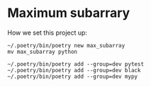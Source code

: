 # Maximum subarrary

How we set this project up:

```
~/.poetry/bin/poetry new max_subarray
mv max_subarray python
```

```
~/.poetry/bin/poetry add --group=dev pytest
~/.poetry/bin/poetry add --group=dev black
~/.poetry/bin/poetry add --group=dev mypy
```

